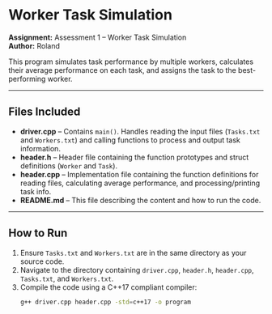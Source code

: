 # Worker Task Simulation

**Assignment:** Assessment 1 – Worker Task Simulation  
**Author:** Roland  

This program simulates task performance by multiple workers, calculates their average performance on each task, and assigns the task to the best-performing worker.

---

## Files Included
- **driver.cpp** – Contains `main()`. Handles reading the input files (`Tasks.txt` and `Workers.txt`) and calling functions to process and output task information.  
- **header.h** – Header file containing the function prototypes and struct definitions (`Worker` and `Task`).  
- **header.cpp** – Implementation file containing the function definitions for reading files, calculating average performance, and processing/printing task info.  
- **README.md** – This file describing the content and how to run the code.  

---

## How to Run
1. Ensure `Tasks.txt` and `Workers.txt` are in the same directory as your source code.  
2. Navigate to the directory containing `driver.cpp`, `header.h`, `header.cpp`, `Tasks.txt`, and `Workers.txt`.  
3. Compile the code using a C++17 compliant compiler:  
   ```bash
   g++ driver.cpp header.cpp -std=c++17 -o program
